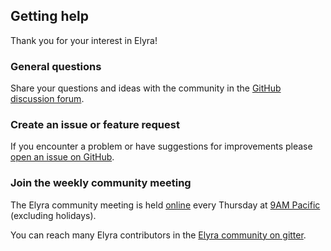 <!--
{% comment %}
Copyright 2018-2020 IBM Corporation

Licensed under the Apache License, Version 2.0 (the "License");
you may not use this file except in compliance with the License.
You may obtain a copy of the License at

http://www.apache.org/licenses/LICENSE-2.0

Unless required by applicable law or agreed to in writing, software
distributed under the License is distributed on an "AS IS" BASIS,
WITHOUT WARRANTIES OR CONDITIONS OF ANY KIND, either express or implied.
See the License for the specific language governing permissions and
limitations under the License.
{% endcomment %}
-->
## Getting help

Thank you for your interest in Elyra!

### General questions

Share your questions and ideas with the community in the [GitHub discussion forum](https://github.com/elyra-ai/elyra/discussions). 

### Create an issue or feature request

If you encounter a problem or have suggestions for improvements please [open an issue on GitHub](https://github.com/elyra-ai/elyra/issues).

### Join the weekly community meeting

The Elyra community meeting is held [online](https://ibm.webex.com/meet/akchin) every Thursday at [9AM Pacific](https://www.thetimezoneconverter.com/?t=9%3A00%20am&tz=San%20Francisco&) (excluding holidays).

You can reach many Elyra contributors in the [Elyra community on gitter](https://gitter.im/elyra-ai/community).
